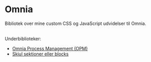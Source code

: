 # Omnia
Bibliotek over mine custom CSS og JavaScript udvidelser til Omnia.

<br>
Underbiblioteker:
<ul>
  <li><a href="https://github.com/jesperjmb/Precio/tree/main/Omnia/OPM">Omnia Process Management (OPM)</a></li>
  <li><a href="https://github.com/jesperjmb/Precio/tree/main/Omnia/Skjul%20sektioner%20eller%20blocks">Skjul sektioner eller blocks</a></li>
</ul>
